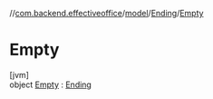 //[com.backend.effectiveoffice](IdeaProjects/labs-office-elevator/effectiveOfficeBackend/documentation/gfm/index.md)/[model](IdeaProjects/labs-office-elevator/effectiveOfficeBackend/documentation/gfm/com.backend.effectiveoffice/model/index.md)/[Ending](IdeaProjects/labs-office-elevator/effectiveOfficeBackend/documentation/gfm/com.backend.effectiveoffice/model/-ending/index.md)/[Empty](IdeaProjects/labs-office-elevator/effectiveOfficeBackend/documentation/gfm/com.backend.effectiveoffice/model/-ending/-empty/index.md)

# Empty

[jvm]\
object [Empty](IdeaProjects/labs-office-elevator/effectiveOfficeBackend/documentation/gfm/com.backend.effectiveoffice/model/-ending/-empty/index.md) : [Ending](IdeaProjects/labs-office-elevator/effectiveOfficeBackend/documentation/gfm/com.backend.effectiveoffice/model/-ending/index.md)
